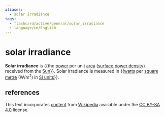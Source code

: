 ```yaml
---
aliases:
  - solar irradiance
tags:
  - flashcard/active/general/solar_irradiance
  - language/in/English
---
```


# solar irradiance

__Solar irradiance__ is {{the [power](power%20(physics).md) per unit [area](area.md) ([surface power density](surface%20power%20density.md)) received from the [Sun](Sun.md)}}. Solar irradiance is measured in {{[watts](watt.md) per [square metre](square%20metree.md) (W/m<sup>2</sup>) in [SI units](International%20System%20of%20Units.md)}}.

## references

This text incorporates [content](https://en.wikipedia.org/wiki/solar_irradiance) from [Wikipedia](Wikipedia.md) available under the [CC BY-SA 4.0](https://creativecommons.org/licenses/by-sa/4.0/) license.
